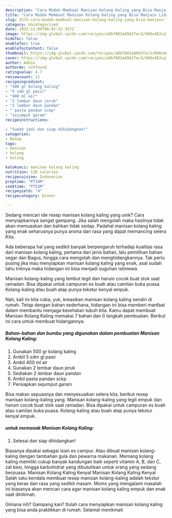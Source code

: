 ```yaml
---
description: "Cara Mudah Membuat Manisan Kolang Kaling yang Bisa Manjain Lidah"
title: "Cara Mudah Membuat Manisan Kolang Kaling yang Bisa Manjain Lidah"
slug: 2575-cara-mudah-membuat-manisan-kolang-kaling-yang-bisa-manjain-lidah
category: Uncategorized
date: 2022-11-09T06:01:52.937Z
image: https://img-global.cpcdn.com/recipes/a0bf883a69d2fec3/680x482cq70/manisan-kolang-kaling-foto-resep-utama.jpg
hideToc: false
enableToc: true
enableTocContent: false
thumbnail: https://img-global.cpcdn.com/recipes/a0bf883a69d2fec3/680x482cq70/manisan-kolang-kaling-foto-resep-utama.jpg
cover: https://img-global.cpcdn.com/recipes/a0bf883a69d2fec3/680x482cq70/manisan-kolang-kaling-foto-resep-utama.jpg
author: Admin
authorAv: notfound
ratingvalue: 4.7
reviewcount: 11
recipeingredient:
- "500 gr kolang kaling"
- "5 sdm gl pasir"
- "400 ml air"
- "2 lembar daun jeruk"
- "2 lembar daun pandan"
- " pasta pandan sckp"
- "sejumput garam"
recipeinstructions:

- "Sudah jadi dan siap dihidangkan!"
categories:
- Resep
tags:
- manisan
- kolang
- kaling

katakunci: manisan kolang kaling 
nutrition: 138 calories
recipecuisine: Indonesian
preptime: "PT34M"
cooktime: "PT53M"
recipeyield: "4"
recipecategory: Dinner

---
```





Sedang mencari ide resep manisan kolang kaling yang unik? Cara menyiapkannya sangat gampang. Jika salah mengolah maka hasilnya tidak akan memuaskan dan bahkan tidak sedap. Padahal manisan kolang kaling yang enak seharusnya punya aroma dan rasa yang dapat memancing selera Kita.





Ada beberapa hal yang sedikit banyak berpengaruh terhadap kualitas rasa dari manisan kolang kaling, pertama dari jenis bahan, lalu pemilihan bahan segar dan Bagus, hingga cara mengolah dan menghidangkannya. Tak perlu pusing jika mau menyiapkan manisan kolang kaling yang enak,      asal sudah tahu triknya maka hidangan ini bisa menjadi suguhan istimewa.














Manisan kolang-kaling yang lembut legit dan harum cocok buat stok saat ramadan. Bisa dipakai untuk campuran es buah atau camilan buka puasa. Kolang-kaling atau buah atap punya tekstur kenyal empuk.






Nah, kali ini kita coba, yuk, kreasikan manisan kolang kaling sendiri di rumah. Tetap dengan bahan sederhana, hidangan ini bisa memberi manfaat dalam membantu menjaga kesehatan tubuh kita. Kamu dapat membuat Manisan Kolang Kaling memakai 7 bahan dan 0 langkah pembuatan. Berikut ini cara untuk membuat hidangannya.

<!--inarticleads1-->

##### Bahan-bahan dan bumbu yang digunakan dalam pembuatan Manisan Kolang Kaling:

1. Gunakan 500 gr kolang kaling
1. Ambil 5 sdm gl pasir
1. Ambil 400 ml air
1. Gunakan 2 lembar daun jeruk
1. Sediakan 2 lembar daun pandan
1. Ambil  pasta pandan sckp
1. Persiapkan sejumput garam


Bisa makan sepuasnya dan menyesuaikan selera kita, berikut resep manisan kolang-kaling yang. Manisan kolang-kaling yang legit empuk dan harum cocok buat stok saat ramadan. Bisa dipakai untuk campuran es buah atau camilan buka puasa. Kolang-kaling atau buah atap punya tekstur kenyal empuk. 

<!--inarticleads2-->

#####  untuk memasak Manisan Kolang Kaling:


1. Selesai dan siap dihidangkan!

Biasanya dipakai sebagai isian es campur. Atau dibuat manisan kolang-kaling dengan tambahan gula dan pewarna makanan. Memang kolang kaling memiliki cukup banyak kandungan baik seperti vitamin A, B, dan C, zat besi, hingga karbohidrat yang dibutuhkan untuk orang yang sedang berpuasa. Manisan Kolang Kaling Kenyal Manisan Kolang Kaling Kenyal Salah satu kendala membuat resep manisan kolang-kaling adalah tekstur yang keras dan rasa yang sedikit masam. Moms yang mengalami masalah ini biasanya akan mencari cara agar manisan kolang kaling empuk dan enak saat dinikmati. 

Gimana nih? Gampang kan? Itulah cara menyiapkan manisan kolang kaling yang bisa anda praktikkan di rumah. Selamat menikmati
